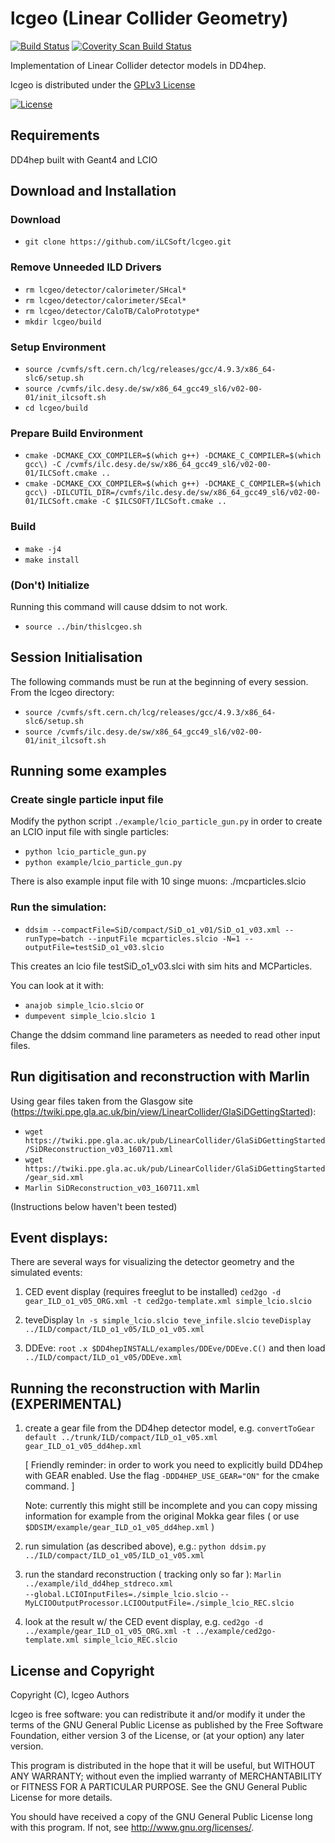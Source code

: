 # lcgeo (Linear Collider Geometry)
[![Build Status](https://travis-ci.org/iLCSoft/lcgeo.svg?branch=master)](https://travis-ci.org/iLCSoft/lcgeo)
[![Coverity Scan Build Status](https://scan.coverity.com/projects/12359/badge.svg)](https://scan.coverity.com/projects/ilcsoft-lcgeo)

Implementation of Linear Collider detector models in DD4hep.

lcgeo is distributed under the [GPLv3 License](http://www.gnu.org/licenses/gpl-3.0.en.html)

[![License](https://www.gnu.org/graphics/gplv3-127x51.png)](https://www.gnu.org/licenses/gpl-3.0.en.html)

## Requirements
DD4hep built with Geant4 and LCIO
## Download and Installation
### Download
  * `git clone https://github.com/iLCSoft/lcgeo.git`
### Remove Unneeded ILD Drivers
  * `rm lcgeo/detector/calorimeter/SHcal*`
  * `rm lcgeo/detector/calorimeter/SEcal*`
  * `rm lcgeo/detector/CaloTB/CaloPrototype*`
  * `mkdir lcgeo/build`
### Setup Environment
  * `source /cvmfs/sft.cern.ch/lcg/releases/gcc/4.9.3/x86_64-slc6/setup.sh`
  * `source /cvmfs/ilc.desy.de/sw/x86_64_gcc49_sl6/v02-00-01/init_ilcsoft.sh`
  * `cd lcgeo/build`
### Prepare Build Environment
  * `cmake -DCMAKE_CXX_COMPILER=$(which g++) -DCMAKE_C_COMPILER=$(which gcc\) -C /cvmfs/ilc.desy.de/sw/x86_64_gcc49_sl6/v02-00-01/ILCSoft.cmake ..`
  * `cmake -DCMAKE_CXX_COMPILER=$(which g++) -DCMAKE_C_COMPILER=$(which gcc\) -DILCUTIL_DIR=/cvmfs/ilc.desy.de/sw/x86_64_gcc49_sl6/v02-00-01/ILCSoft.cmake -C $ILCSOFT/ILCSoft.cmake ..`
### Build
  * `make -j4`
  * `make install`
### (Don't) Initialize
Running this command will cause ddsim to not work.
  * `source ../bin/thislcgeo.sh`

## Session Initialisation
The following commands must be run at the beginning of every session. From the lcgeo directory:
  * `source /cvmfs/sft.cern.ch/lcg/releases/gcc/4.9.3/x86_64-slc6/setup.sh`
  * `source /cvmfs/ilc.desy.de/sw/x86_64_gcc49_sl6/v02-00-01/init_ilcsoft.sh`
  
## Running some examples

### Create single particle input file
Modify the python script `./example/lcio_particle_gun.py` in order to create
an LCIO input file with single particles:
  * `python lcio_particle_gun.py`
  * `python example/lcio_particle_gun.py`

There is also example input file with 10 singe muons: ./mcparticles.slcio

### Run the simulation:
  * `ddsim --compactFile=SiD/compact/SiD_o1_v01/SiD_o1_v03.xml --runType=batch --inputFile mcparticles.slcio -N=1 --outputFile=testSiD_o1_v03.slcio`

This creates an lcio file testSiD_o1_v03.slci with sim hits and MCParticles.

You can look at it with:

  * `anajob simple_lcio.slcio`
or 
  * `dumpevent simple_lcio.slcio 1`

Change the ddsim command line parameters as needed to read other input files.

## Run digitisation and reconstruction with Marlin
Using gear files taken from the Glasgow site (https://twiki.ppe.gla.ac.uk/bin/view/LinearCollider/GlaSiDGettingStarted):

  * `wget https://twiki.ppe.gla.ac.uk/pub/LinearCollider/GlaSiDGettingStarted/SiDReconstruction_v03_160711.xml`
  * `wget https://twiki.ppe.gla.ac.uk/pub/LinearCollider/GlaSiDGettingStarted/gear_sid.xml`
  * `Marlin SiDReconstruction_v03_160711.xml`  

  
(Instructions below haven't been tested)  
## Event displays:
There are several ways for visualizing the detector geometry and the simulated events:

1) CED event display (requires freeglut to be installed)
   `ced2go -d gear_ILD_o1_v05_ORG.xml -t ced2go-template.xml simple_lcio.slcio`

2) teveDisplay
   `ln -s simple_lcio.slcio teve_infile.slcio`
   `teveDisplay ../ILD/compact/ILD_o1_v05/ILD_o1_v05.xml`

3) DDEve:
   `root`
   `.x $DD4hepINSTALL/examples/DDEve/DDEve.C()`
and then load  
   `../ILD/compact/ILD_o1_v05/DDEve.xml`

## Running the reconstruction with Marlin (EXPERIMENTAL)
 1) create a gear file from the DD4hep detector model, e.g.
    `convertToGear default ../trunk/ILD/compact/ILD_o1_v05.xml gear_ILD_o1_v05_dd4hep.xml`

    [ Friendly reminder: in order to work you need to explicitly build DD4hep with GEAR enabled. Use the flag `-DDD4HEP_USE_GEAR="ON"` for the cmake command. ]

    Note: currently this might still be incomplete and you can copy missing information for example from the original Mokka gear files ( or use `$DDSIM/example/gear_ILD_o1_v05_dd4hep.xml` )

 2) run simulation (as described above), e.g.:
    `python ddsim.py ../ILD/compact/ILD_o1_v05/ILD_o1_v05.xml`

 3) run the standard reconstruction ( tracking only so far ):
    `Marlin ../example/ild_dd4hep_stdreco.xml`  
    `--global.LCIOInputFiles=./simple_lcio.slcio`
    `--MyLCIOOutputProcessor.LCIOOutputFile=./simple_lcio_REC.slcio`

 4) look at the result w/ the CED event display, e.g.
    `ced2go -d ../example/gear_ILD_o1_v05_ORG.xml -t ../example/ced2go-template.xml simple_lcio_REC.slcio`

## License and Copyright
Copyright (C), lcgeo Authors

lcgeo is free software: you can redistribute it and/or modify it under the terms of the GNU General Public License as published by the Free Software Foundation, either version 3 of the License, or (at your option) any later version.

This program is distributed in the hope that it will be useful, but WITHOUT ANY WARRANTY; without even the implied warranty of MERCHANTABILITY or FITNESS FOR A PARTICULAR PURPOSE.  See the GNU General Public License for more details.

You should have received a copy of the GNU General Public License long with this program.  If not, see <http://www.gnu.org/licenses/>.

